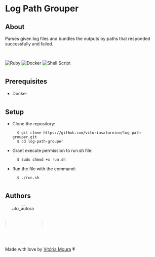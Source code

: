 # Log Path Grouper

## About

Parses given log files and bundles the outputs by paths that responded successfully and failed.

<br/>

![Ruby](https://img.shields.io/badge/ruby-%23CC342D.svg?style=for-the-badge&logo=ruby&logoColor=white)
![Docker](https://img.shields.io/badge/docker-%230db7ed.svg?style=for-the-badge&logo=docker&logoColor=white)
![Shell Script](https://img.shields.io/badge/shell_script-%23121011.svg?style=for-the-badge&logo=gnu-bash&logoColor=white)

#

## Prerequisites

- Docker

#

## Setup</h2>

- Clone the repository:

  ```
    $ git clone https://github.com/vitoriasaturnino/log-path-grouper.git
    $ cd log-path-grouper
  ```

- Grant execute permission to run.sh file:

  ```
    $ sudo chmod +x run.sh
  ```

- Run the file with the command:

  ```
    $ ./run.sh
  ```

#

## Authors</h2>

<a href="https://www.linkedin.com/in/vit%C3%B3ria-cristina-saturnino-de-moura-6393391b0/">
 <img width=120px heith=120px style="border-radius: 50%" src="https://avatars.githubusercontent.com/u/68754092?s=400&u=5d24ca1078fe4285c371f225380cefdc5367be37&v=4" alt="foto_autora"/></a>

Made with love by <a href="https://www.linkedin.com/in/vit%C3%B3ria-cristina-saturnino-de-moura-6393391b0/" title="Linkedin">Vitória Moura</a> 💗
